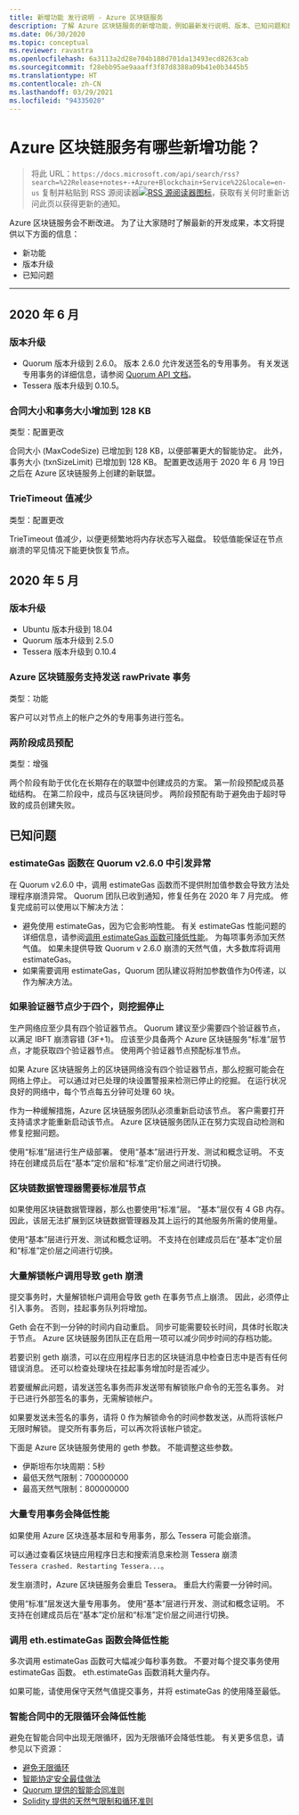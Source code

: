 ```yaml
---
title: 新增功能 发行说明 - Azure 区块链服务
description: 了解 Azure 区块链服务的新增功能，例如最新发行说明、版本、已知问题和即将应用的更改。
ms.date: 06/30/2020
ms.topic: conceptual
ms.reviewer: ravastra
ms.openlocfilehash: 6a3113a2d28e704b188d701da13493ecd8263cab
ms.sourcegitcommit: f28ebb95ae9aaaff3f87d8388a09b41e0b3445b5
ms.translationtype: HT
ms.contentlocale: zh-CN
ms.lasthandoff: 03/29/2021
ms.locfileid: "94335020"
---
```

# <a name="whats-new-in-azure-blockchain-service"></a>Azure 区块链服务有哪些新增功能？

> 将此 URL：`https://docs.microsoft.com/api/search/rss?search=%22Release+notes+-+Azure+Blockchain+Service%22&locale=en-us` 复制并粘贴到 RSS 源阅读器[![ RSS 源阅读器图标](./media/whats-new/feed-icon-16x16.png)](/api/search/rss?locale=en-us&search=%2522Release%2bnotes%2b-%2bAzure%2bBlockchain%2bService%2522)，获取有关何时重新访问此页以获得更新的通知。

Azure 区块链服务会不断改进。 为了让大家随时了解最新的开发成果，本文将提供以下方面的信息：

- 新功能
- 版本升级
- 已知问题

---

## <a name="june-2020"></a>2020 年 6 月

### <a name="version-upgrades"></a>版本升级

- Quorum 版本升级到 2.6.0。 版本 2.6.0 允许发送签名的专用事务。 有关发送专用事务的详细信息，请参阅 [Quorum API 文档](https://docs.goquorum.consensys.net/en/latest/Reference/APIs/ContractExtensionAPIs/#apis)。
- Tessera 版本升级到 0.10.5。

### <a name="contract-size-and-transaction-size-increased-to-128-kb"></a>合同大小和事务大小增加到 128 KB

类型：配置更改

合同大小 (MaxCodeSize) 已增加到 128 KB，以便部署更大的智能协定。 此外，事务大小 (txnSizeLimit) 已增加到 128 KB。 配置更改适用于 2020 年 6 月 19日之后在 Azure 区块链服务上创建的新联盟。

### <a name="trietimeout-value-reduced"></a>TrieTimeout 值减少

类型：配置更改

TrieTimeout 值减少，以便更频繁地将内存状态写入磁盘。 较低值能保证在节点崩溃的罕见情况下能更快恢复节点。

## <a name="may-2020"></a>2020 年 5 月

### <a name="version-upgrades"></a>版本升级

- Ubuntu 版本升级到 18.04
- Quorum 版本升级到 2.5.0
- Tessera 版本升级到 0.10.4

### <a name="azure-blockchain-service-supports-sending-rawprivate-transactions"></a>Azure 区块链服务支持发送 rawPrivate 事务

类型：功能

客户可以对节点上的帐户之外的专用事务进行签名。

### <a name="two-phase-member-provisioning"></a>两阶段成员预配

类型：增强

两个阶段有助于优化在长期存在的联盟中创建成员的方案。 第一阶段预配成员基础结构。 在第二阶段中，成员与区块链同步。 两阶段预配有助于避免由于超时导致的成员创建失败。

## <a name="known-issues"></a>已知问题

### <a name="ethestimategas-function-throws-exception-in-quorum-v260"></a>estimateGas 函数在 Quorum v2.6.0 中引发异常

在 Quorum v2.6.0 中，调用 estimateGas 函数而不提供附加值参数会导致方法处理程序崩溃异常。 Quorum 团队已收到通知，修复任务在 2020 年 7 月完成。 修复完成前可以使用以下解决方法：

- 避免使用 estimateGas，因为它会影响性能。 有关 estimateGas 性能问题的详细信息，请参阅[调用 estimateGas 函数可降低性能](#calling-ethestimategas-function-reduces-performance)。 为每项事务添加天然气值。 如果未提供导致 Quorum v 2.6.0 崩溃的天然气值，大多数库将调用 estimateGas。
- 如果需要调用 estimateGas，Quorum 团队建议将附加参数值作为0传递，以作为解决方法。

### <a name="mining-stops-if-fewer-than-four-validator-nodes"></a>如果验证器节点少于四个，则挖掘停止

生产网络应至少具有四个验证器节点。 Quorum 建议至少需要四个验证器节点，以满足 IBFT 崩溃容错 (3F+1)。 应该至少具备两个 Azure 区块链服务“标准”层节点，才能获取四个验证器节点。 使用两个验证器节点预配标准节点。  

如果 Azure 区块链服务上的区块链网络没有四个验证器节点，那么挖掘可能会在网络上停止。 可以通过对已处理的块设置警报来检测已停止的挖掘。 在运行状况良好的网络中，每个节点每五分钟可处理 60 块。

作为一种缓解措施，Azure 区块链服务团队必须重新启动该节点。 客户需要打开支持请求才能重新启动该节点。 Azure 区块链服务团队正在努力实现自动检测和修复挖掘问题。

使用“标准”层进行生产级部署。 使用“基本”层进行开发、测试和概念证明。 不支持在创建成员后在“基本”定价层和“标准”定价层之间进行切换。

### <a name="blockchain-data-manager-requires-standard-tier-node"></a>区块链数据管理器需要标准层节点

如果使用区块链数据管理器，那么也要使用“标准”层。 “基本”层仅有 4 GB 内存。 因此，该层无法扩展到区块链数据管理器及其上运行的其他服务所需的使用量。

使用“基本”层进行开发、测试和概念证明。 不支持在创建成员后在“基本”定价层和“标准”定价层之间进行切换。

### <a name="large-volume-of-unlock-account-calls-causes-geth-to-crash"></a>大量解锁帐户调用导致 geth 崩溃

提交事务时，大量解锁帐户调用会导致 geth 在事务节点上崩溃。 因此，必须停止引入事务。 否则，挂起事务队列将增加。

Geth 会在不到一分钟的时间内自动重启。 同步可能需要较长时间，具体时长取决于节点。 Azure 区块链服务团队正在启用一项可以减少同步时间的存档功能。

若要识别 geth 崩溃，可以在应用程序日志的区块链消息中检查日志中是否有任何错误消息。 还可以检查处理块在挂起事务增加时是否减少。

若要缓解此问题，请发送签名事务而非发送带有解锁账户命令的无签名事务。 对于已进行外部签名的事务，无需解锁帐户。

如果要发送未签名的事务，请将 0 作为解锁命令的时间参数发送，从而将该帐户无限时解锁。 提交所有事务后，可以再次将该帐户锁定。  

下面是 Azure 区块链服务使用的 geth 参数。 不能调整这些参数。

- 伊斯坦布尔块周期：5秒
- 最低天然气限制：700000000
- 最高天然气限制：800000000

### <a name="large-volume-of-private-transactions-reduces-performance"></a>大量专用事务会降低性能

如果使用 Azure 区块连基本层和专用事务，那么 Tessera 可能会崩溃。

可以通过查看区块链应用程序日志和搜索消息来检测 Tessera 崩溃`Tessera crashed. Restarting Tessera...`。

发生崩溃时，Azure 区块链服务会重启 Tessera。 重启大约需要一分钟时间。

使用“标准”层发送大量专用事务。 使用“基本”层进行开发、测试和概念证明。 不支持在创建成员后在“基本”定价层和“标准”定价层之间进行切换。

### <a name="calling-ethestimategas-function-reduces-performance"></a>调用 eth.estimateGas 函数会降低性能

多次调用 estimateGas 函数可大幅减少每秒事务数。 不要对每个提交事务使用 estimateGas 函数。 eth.estimateGas 函数消耗大量内存。

如果可能，请使用保守天然气值提交事务，并将 estimateGas 的使用降至最低。

### <a name="unbounded-loops-in-smart-contracts-reduces-performance"></a>智能合同中的无限循环会降低性能

避免在智能合同中出现无限循环，因为无限循环会降低性能。 有关更多信息，请参见以下资源：

- [避免无限循环](https://blog.b9lab.com/getting-loopy-with-solidity-1d51794622ad )
- [智能协定安全最佳做法](https://github.com/ConsenSys/smart-contract-best-practices)
- [Quorum 提供的智能合同准则](https://docs.goquorum.consensys.net/en/stable/Concepts/Security/Framework/DecentralizedApplication/SmartContractsSecurity/)
- [Solidity 提供的天然气限制和循环准则](https://solidity.readthedocs.io/en/develop/security-considerations.html#gas-limit-and-loops)
